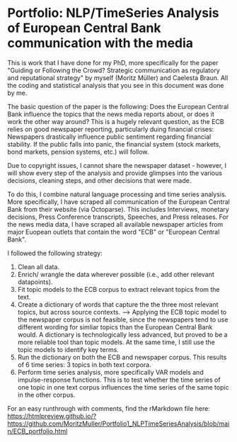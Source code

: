 # Portfolio: NLP/TimeSeries Analysis of European Central Bank communication with the media

This is work that I have done for  my PhD, more specifically for the paper "Guiding or Following the Crowd? Strategic communication as regulatory and reputational strategy" by myself (Moritz Müller) and Caelesta Braun. All the coding and statistical analysis that you see in this document was done by me. 

The basic question of the paper is the following: Does the European Central Bank influence the topics that the news media reports about, or does it work the other way around? This is a hugely relevant question, as the ECB relies on good newspaper reporting, particularly duing financial crises: Newspapers drastically influence public sentiment regarding financial stability. If the public falls into panic, the financial system (stock markets, bond markets, pension systems, etc.) will follow. 

Due to copyright issues, I cannot share the newspaper dataset - however, I will show every step of the analysis and provide glimpses into the various decisions, cleaning steps, and other decisions that were made. 

To do this, I combine natural language processing and time series analysis. More specifically, I have scraped all communication of the European Central Bank from their website (via Octoparse). This includes Interviews, monetary decisions, Press Conference transcripts, Speeches, and Press releases. For the news media data, I have scraped all available newspaper articles from major Euopean outlets that contain the word "ECB" or "European Central Bank".

I followed the following strategy: 
1. Clean all data.
2. Enrich/ wrangle the data wherever possible (i.e., add other relevant datapoints).
3. Fit topic models to the ECB corpus to extract relevant topics from the text.
4. Create a dictionary of words that capture the the three most relevant topics, but across source contexts. --> Applying the ECB topic model to the newspaper corpus is not feasible, since the newspapers tend to use different wording for simliar topics than the European Central Bank would. A dictionary is technologically less advanced, but proved to be a more reliable tool than topic models. At the same time, I still use the topic models to identify key terms.
5. Run the dictionary on both the ECB and newspaper corpus. This results of 6 time series: 3 topics in both text corpora.
6. Perform time series analysis, more specifically VAR models and impulse-response functions. This is to test whether the time series of one topic in one text corpus influences the time series of the same topic in the other corpus.


For an easy runthrough with comments, find the rMarkdown file here: https://htmlpreview.github.io/?https://github.com/MoritzMuller/Portfolio1_NLPTimeSeriesAnalysis/blob/main/ECB_portfolio.html
